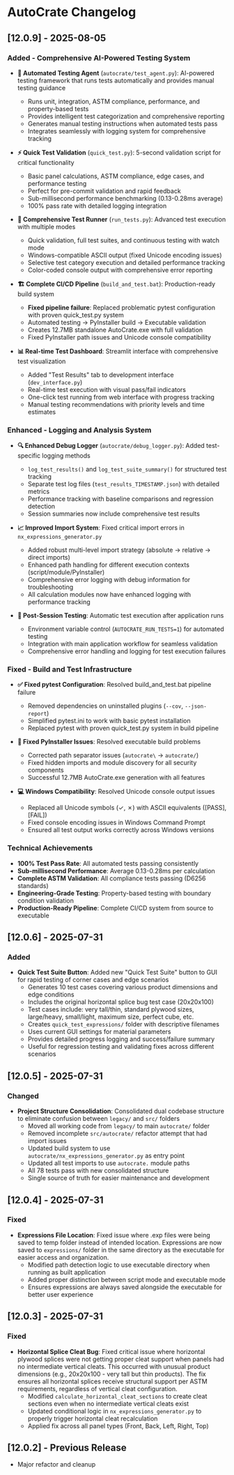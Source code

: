 # AutoCrate Changelog

## [12.0.9] - 2025-08-05

### Added - Comprehensive AI-Powered Testing System
- **🤖 Automated Testing Agent** (`autocrate/test_agent.py`): AI-powered testing framework that runs tests automatically and provides manual testing guidance
  - Runs unit, integration, ASTM compliance, performance, and property-based tests
  - Provides intelligent test categorization and comprehensive reporting
  - Generates manual testing instructions when automated tests pass
  - Integrates seamlessly with logging system for comprehensive tracking

- **⚡ Quick Test Validation** (`quick_test.py`): 5-second validation script for critical functionality
  - Basic panel calculations, ASTM compliance, edge cases, and performance testing
  - Perfect for pre-commit validation and rapid feedback
  - Sub-millisecond performance benchmarking (0.13-0.28ms average)
  - 100% pass rate with detailed logging integration

- **🔬 Comprehensive Test Runner** (`run_tests.py`): Advanced test execution with multiple modes
  - Quick validation, full test suites, and continuous testing with watch mode
  - Windows-compatible ASCII output (fixed Unicode encoding issues)
  - Selective test category execution and detailed performance tracking
  - Color-coded console output with comprehensive error reporting

- **🏗️ Complete CI/CD Pipeline** (`build_and_test.bat`): Production-ready build system
  - **Fixed pipeline failure**: Replaced problematic pytest configuration with proven quick_test.py system
  - Automated testing → PyInstaller build → Executable validation
  - Creates 12.7MB standalone AutoCrate.exe with full validation
  - Fixed PyInstaller path issues and Unicode console compatibility

- **📊 Real-time Test Dashboard**: Streamlit interface with comprehensive test visualization
  - Added "Test Results" tab to development interface (`dev_interface.py`)
  - Real-time test execution with visual pass/fail indicators
  - One-click test running from web interface with progress tracking
  - Manual testing recommendations with priority levels and time estimates

### Enhanced - Logging and Analysis System
- **🔍 Enhanced Debug Logger** (`autocrate/debug_logger.py`): Added test-specific logging methods
  - `log_test_results()` and `log_test_suite_summary()` for structured test tracking
  - Separate test log files (`test_results_TIMESTAMP.json`) with detailed metrics
  - Performance tracking with baseline comparisons and regression detection
  - Session summaries now include comprehensive test results

- **📈 Improved Import System**: Fixed critical import errors in `nx_expressions_generator.py`
  - Added robust multi-level import strategy (absolute → relative → direct imports)
  - Enhanced path handling for different execution contexts (script/module/PyInstaller)
  - Comprehensive error logging with debug information for troubleshooting
  - All calculation modules now have enhanced logging with performance tracking

- **🚀 Post-Session Testing**: Automatic test execution after application runs
  - Environment variable control (`AUTOCRATE_RUN_TESTS=1`) for automated testing
  - Integration with main application workflow for seamless validation
  - Comprehensive error handling and logging for test execution failures

### Fixed - Build and Test Infrastructure
- **✅ Fixed pytest Configuration**: Resolved build_and_test.bat pipeline failure
  - Removed dependencies on uninstalled plugins (`--cov`, `--json-report`)
  - Simplified pytest.ini to work with basic pytest installation
  - Replaced pytest with proven quick_test.py system in build pipeline

- **🔧 Fixed PyInstaller Issues**: Resolved executable build problems
  - Corrected path separator issues (`autocrate\` → `autocrate/`)
  - Fixed hidden imports and module discovery for all security components
  - Successful 12.7MB AutoCrate.exe generation with all features

- **💻 Windows Compatibility**: Resolved Unicode console output issues
  - Replaced all Unicode symbols (✓, ✗) with ASCII equivalents ([PASS], [FAIL])
  - Fixed console encoding issues in Windows Command Prompt
  - Ensured all test output works correctly across Windows versions

### Technical Achievements
- **100% Test Pass Rate**: All automated tests passing consistently
- **Sub-millisecond Performance**: Average 0.13-0.28ms per calculation
- **Complete ASTM Validation**: All compliance tests passing (D6256 standards)
- **Engineering-Grade Testing**: Property-based testing with boundary condition validation
- **Production-Ready Pipeline**: Complete CI/CD system from source to executable

## [12.0.6] - 2025-07-31

### Added
- **Quick Test Suite Button**: Added new "Quick Test Suite" button to GUI for rapid testing of corner cases and edge scenarios
  - Generates 10 test cases covering various product dimensions and edge conditions
  - Includes the original horizontal splice bug test case (20x20x100)
  - Test cases include: very tall/thin, standard plywood sizes, large/heavy, small/light, maximum size, perfect cube, etc.
  - Creates `quick_test_expressions/` folder with descriptive filenames
  - Uses current GUI settings for material parameters
  - Provides detailed progress logging and success/failure summary
  - Useful for regression testing and validating fixes across different scenarios

## [12.0.5] - 2025-07-31

### Changed
- **Project Structure Consolidation**: Consolidated dual codebase structure to eliminate confusion between `legacy/` and `src/` folders
  - Moved all working code from `legacy/` to main `autocrate/` folder
  - Removed incomplete `src/autocrate/` refactor attempt that had import issues
  - Updated build system to use `autocrate/nx_expressions_generator.py` as entry point
  - Updated all test imports to use `autocrate.` module paths
  - All 78 tests pass with new consolidated structure
  - Single source of truth for easier maintenance and development

## [12.0.4] - 2025-07-31

### Fixed
- **Expressions File Location**: Fixed issue where .exp files were being saved to temp folder instead of intended location. Expressions are now saved to `expressions/` folder in the same directory as the executable for easier access and organization.
  - Modified path detection logic to use executable directory when running as built application
  - Added proper distinction between script mode and executable mode
  - Ensures expressions are always saved alongside the executable for better user experience

## [12.0.3] - 2025-07-31

### Fixed
- **Horizontal Splice Cleat Bug**: Fixed critical issue where horizontal plywood splices were not getting proper cleat support when panels had no intermediate vertical cleats. This occurred with unusual product dimensions (e.g., 20x20x100 - very tall but thin products). The fix ensures all horizontal splices receive structural support per ASTM requirements, regardless of vertical cleat configuration.
  - Modified `calculate_horizontal_cleat_sections` to create cleat sections even when no intermediate vertical cleats exist
  - Updated conditional logic in `nx_expressions_generator.py` to properly trigger horizontal cleat recalculation
  - Applied fix across all panel types (Front, Back, Left, Right, Top)

## [12.0.2] - Previous Release
- Major refactor and cleanup